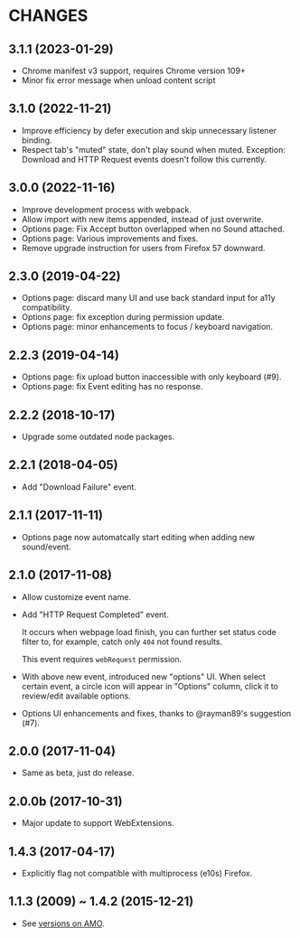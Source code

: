CHANGES
=======

## 3.1.1 (2023-01-29)

* Chrome manifest v3 support, requires Chrome version 109+
* Minor fix error message when unload content script

## 3.1.0 (2022-11-21)

* Improve efficiency by defer execution and skip unnecessary listener binding.
* Respect tab's "muted" state, don't play sound when muted. Exception: Download and HTTP Request events doesn't follow this currently.

## 3.0.0 (2022-11-16)

* Improve development process with webpack.
* Allow import with new items appended, instead of just overwrite.
* Options page: Fix Accept button overlapped when no Sound attached.
* Options page: Various improvements and fixes.
* Remove upgrade instruction for users from Firefox 57 downward.

## 2.3.0 (2019-04-22)

* Options page: discard many UI and use back standard input for a11y compatibility.
* Options page: fix exception during permission update.
* Options page: minor enhancements to focus / keyboard navigation.

## 2.2.3 (2019-04-14)

* Options page: fix upload button inaccessible with only keyboard (#9).
* Options page: fix Event editing has no response.

## 2.2.2 (2018-10-17)

* Upgrade some outdated node packages.

## 2.2.1 (2018-04-05)

* Add "Download Failure" event.

## 2.1.1 (2017-11-11)

* Options page now automatcally start editing when adding new sound/event.

## 2.1.0 (2017-11-08)

* Allow customize event name.

* Add "HTTP Request Completed" event.

  It occurs when webpage load finish, you can further set status code filter to,
  for example, catch only `404` not found results.

  This event requires `webRequest` permission.

* With above new event, introduced new "options" UI.
  When select certain event, a circle icon will appear in "Options" column,
  click it to review/edit available options.

* Options UI enhancements and fixes, thanks to @rayman89's suggestion (#7).

## 2.0.0 (2017-11-04)

* Same as beta, just do release.

## 2.0.0b (2017-10-31)

* Major update to support WebExtensions.

## 1.4.3 (2017-04-17)

* Explicitly flag not compatible with multiprocess (e10s) Firefox.

## 1.1.3 (2009) ~ 1.4.2 (2015-12-21)

* See [versions on AMO][].


[versions on AMO]: https://addons.mozilla.org/firefox/addon/noise/versions/
